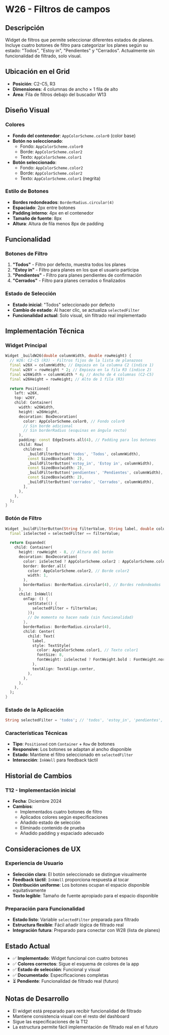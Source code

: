 # W26 - Filtros de campos

## Descripción
Widget de filtros que permite seleccionar diferentes estados de planes. Incluye cuatro botones de filtro para categorizar los planes según su estado: "Todos", "Estoy in", "Pendientes" y "Cerrados". Actualmente sin funcionalidad de filtrado, solo visual.

## Ubicación en el Grid
- **Posición**: C2-C5, R3
- **Dimensiones**: 4 columnas de ancho × 1 fila de alto
- **Área**: Fila de filtros debajo del buscador W13

## Diseño Visual

### Colores
- **Fondo del contenedor**: `AppColorScheme.color0` (color base)
- **Botón no seleccionado**: 
  - Fondo: `AppColorScheme.color0`
  - Borde: `AppColorScheme.color2`
  - Texto: `AppColorScheme.color1`
- **Botón seleccionado**:
  - Fondo: `AppColorScheme.color2`
  - Borde: `AppColorScheme.color2`
  - Texto: `AppColorScheme.color1` (negrita)

### Estilo de Botones
- **Bordes redondeados**: `BorderRadius.circular(4)`
- **Espaciado**: 2px entre botones
- **Padding interno**: 4px en el contenedor
- **Tamaño de fuente**: 8px
- **Altura**: Altura de fila menos 8px de padding

## Funcionalidad

### Botones de Filtro
1. **"Todos"** - Filtro por defecto, muestra todos los planes
2. **"Estoy in"** - Filtro para planes en los que el usuario participa
3. **"Pendientes"** - Filtro para planes pendientes de confirmación
4. **"Cerrados"** - Filtro para planes cerrados o finalizados

### Estado de Selección
- **Estado inicial**: "Todos" seleccionado por defecto
- **Cambio de estado**: Al hacer clic, se actualiza `selectedFilter`
- **Funcionalidad actual**: Solo visual, sin filtrado real implementado

## Implementación Técnica

### Widget Principal
```dart
Widget _buildW26(double columnWidth, double rowHeight) {
  // W26: C2-C5 (R3) - Filtros fijos de la lista de planazoos
  final w26X = columnWidth; // Empieza en la columna C2 (índice 1)
  final w26Y = rowHeight * 2; // Empieza en la fila R3 (índice 2)
  final w26Width = columnWidth * 4; // Ancho de 4 columnas (C2-C5)
  final w26Height = rowHeight; // Alto de 1 fila (R3)
  
  return Positioned(
    left: w26X,
    top: w26Y,
    child: Container(
      width: w26Width,
      height: w26Height,
      decoration: BoxDecoration(
        color: AppColorScheme.color0, // Fondo color0
        // Sin borde adicional
        // Sin borderRadius (esquinas en ángulo recto)
      ),
      padding: const EdgeInsets.all(4), // Padding para los botones
      child: Row(
        children: [
          _buildFilterButton('todos', 'Todos', columnWidth),
          const SizedBox(width: 2),
          _buildFilterButton('estoy_in', 'Estoy in', columnWidth),
          const SizedBox(width: 2),
          _buildFilterButton('pendientes', 'Pendientes', columnWidth),
          const SizedBox(width: 2),
          _buildFilterButton('cerrados', 'Cerrados', columnWidth),
        ],
      ),
    ),
  );
}
```

### Botón de Filtro
```dart
Widget _buildFilterButton(String filterValue, String label, double columnWidth) {
  final isSelected = selectedFilter == filterValue;
  
  return Expanded(
    child: Container(
      height: rowHeight - 8, // Altura del botón
      decoration: BoxDecoration(
        color: isSelected ? AppColorScheme.color2 : AppColorScheme.color0,
        border: Border.all(
          color: AppColorScheme.color2, // Borde color2
          width: 1,
        ),
        borderRadius: BorderRadius.circular(4), // Bordes redondeados
      ),
      child: InkWell(
        onTap: () {
          setState(() {
            selectedFilter = filterValue;
          });
          // De momento no hacen nada (sin funcionalidad)
        },
        borderRadius: BorderRadius.circular(4),
        child: Center(
          child: Text(
            label,
            style: TextStyle(
              color: AppColorScheme.color1, // Texto color1
              fontSize: 8,
              fontWeight: isSelected ? FontWeight.bold : FontWeight.normal,
            ),
            textAlign: TextAlign.center,
          ),
        ),
      ),
    ),
  );
}
```

### Estado de la Aplicación
```dart
String selectedFilter = 'todos'; // 'todos', 'estoy_in', 'pendientes', 'cerrados'
```

### Características Técnicas
- **Tipo**: `Positioned` con `Container` + `Row` de botones
- **Responsive**: Los botones se adaptan al ancho disponible
- **Estado**: Mantiene el filtro seleccionado en `selectedFilter`
- **Interacción**: `InkWell` para feedback táctil

## Historial de Cambios

### T12 - Implementación inicial
- **Fecha**: Diciembre 2024
- **Cambios**:
  - Implementados cuatro botones de filtro
  - Aplicados colores según especificaciones
  - Añadido estado de selección
  - Eliminado contenido de prueba
  - Añadido padding y espaciado adecuado

## Consideraciones de UX

### Experiencia de Usuario
- **Selección clara**: El botón seleccionado se distingue visualmente
- **Feedback táctil**: `InkWell` proporciona respuesta al tocar
- **Distribución uniforme**: Los botones ocupan el espacio disponible equitativamente
- **Texto legible**: Tamaño de fuente apropiado para el espacio disponible

### Preparación para Funcionalidad
- **Estado listo**: Variable `selectedFilter` preparada para filtrado
- **Estructura flexible**: Fácil añadir lógica de filtrado real
- **Integración futura**: Preparado para conectar con W28 (lista de planes)

## Estado Actual
- ✅ **Implementado**: Widget funcional con cuatro botones
- ✅ **Colores correctos**: Sigue el esquema de colores de la app
- ✅ **Estado de selección**: Funcional y visual
- ✅ **Documentado**: Especificaciones completas
- ⏳ **Pendiente**: Funcionalidad de filtrado real (futuro)

## Notas de Desarrollo
- El widget está preparado para recibir funcionalidad de filtrado
- Mantiene consistencia visual con el resto del dashboard
- Sigue las especificaciones de la T12
- La estructura permite fácil implementación de filtrado real en el futuro
